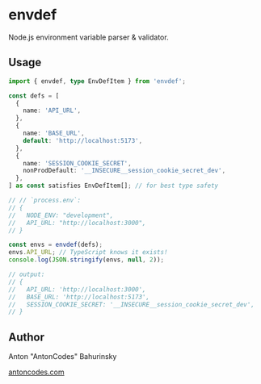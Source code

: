 # envdef

Node.js environment variable parser & validator.

## Usage

```typescript
import { envdef, type EnvDefItem } from 'envdef';

const defs = [
  {
    name: 'API_URL',
  },
  {
    name: 'BASE_URL',
    default: 'http://localhost:5173',
  },
  {
    name: 'SESSION_COOKIE_SECRET',
    nonProdDefault: '__INSECURE__session_cookie_secret_dev',
  },
] as const satisfies EnvDefItem[]; // for best type safety

// // `process.env`:
// {
//   NODE_ENV: "development",
//   API_URL: "http://localhost:3000",
// }

const envs = envdef(defs);
envs.API_URL; // TypeScript knows it exists!
console.log(JSON.stringify(envs, null, 2));

// output:
// {
//   API_URL: 'http://localhost:3000',
//   BASE_URL: 'http://localhost:5173',
//   SESSION_COOKIE_SECRET: '__INSECURE__session_cookie_secret_dev',
// }
```

## Author

Anton "AntonCodes" Bahurinsky

[antoncodes.com](https://antoncodes.com)
